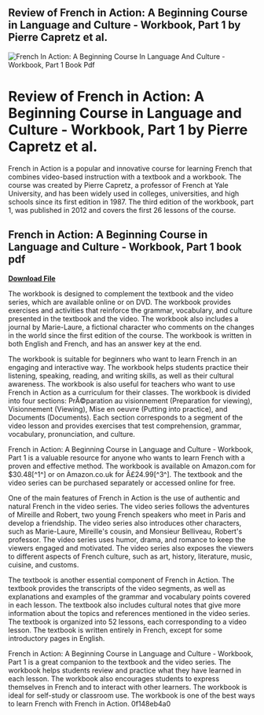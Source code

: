 ## Review of French in Action: A Beginning Course in Language and Culture - Workbook, Part 1 by Pierre Capretz et al.

 
![French In Action: A Beginning Course In Language And Culture - Workbook, Part 1 Book Pdf](https://encrypted-tbn3.gstatic.com/images?q=tbn:ANd9GcS9Ztb_W7ld0xCgg66zldt035r_3S06dWVuaBIS8XT9J2_TyajNPGnu62k)

 
# Review of French in Action: A Beginning Course in Language and Culture - Workbook, Part 1 by Pierre Capretz et al.
 
French in Action is a popular and innovative course for learning French that combines video-based instruction with a textbook and a workbook. The course was created by Pierre Capretz, a professor of French at Yale University, and has been widely used in colleges, universities, and high schools since its first edition in 1987. The third edition of the workbook, part 1, was published in 2012 and covers the first 26 lessons of the course.
 
## French in Action: A Beginning Course in Language and Culture - Workbook, Part 1 book pdf


[**Download File**](https://www.google.com/url?q=https%3A%2F%2Fblltly.com%2F2tKVav&sa=D&sntz=1&usg=AOvVaw3F8fRtuBrFI3Oz_HW7hsC3)

 
The workbook is designed to complement the textbook and the video series, which are available online or on DVD. The workbook provides exercises and activities that reinforce the grammar, vocabulary, and culture presented in the textbook and the video. The workbook also includes a journal by Marie-Laure, a fictional character who comments on the changes in the world since the first edition of the course. The workbook is written in both English and French, and has an answer key at the end.
 
The workbook is suitable for beginners who want to learn French in an engaging and interactive way. The workbook helps students practice their listening, speaking, reading, and writing skills, as well as their cultural awareness. The workbook is also useful for teachers who want to use French in Action as a curriculum for their classes. The workbook is divided into four sections: PrÃ©paration au visionnement (Preparation for viewing), Visionnement (Viewing), Mise en oeuvre (Putting into practice), and Documents (Documents). Each section corresponds to a segment of the video lesson and provides exercises that test comprehension, grammar, vocabulary, pronunciation, and culture.
 
French in Action: A Beginning Course in Language and Culture - Workbook, Part 1 is a valuable resource for anyone who wants to learn French with a proven and effective method. The workbook is available on Amazon.com for $30.48[^1^] or on Amazon.co.uk for Â£24.99[^3^]. The textbook and the video series can be purchased separately or accessed online for free.
  
One of the main features of French in Action is the use of authentic and natural French in the video series. The video series follows the adventures of Mireille and Robert, two young French speakers who meet in Paris and develop a friendship. The video series also introduces other characters, such as Marie-Laure, Mireille's cousin, and Monsieur Belliveau, Robert's professor. The video series uses humor, drama, and romance to keep the viewers engaged and motivated. The video series also exposes the viewers to different aspects of French culture, such as art, history, literature, music, cuisine, and customs.
 
The textbook is another essential component of French in Action. The textbook provides the transcripts of the video segments, as well as explanations and examples of the grammar and vocabulary points covered in each lesson. The textbook also includes cultural notes that give more information about the topics and references mentioned in the video series. The textbook is organized into 52 lessons, each corresponding to a video lesson. The textbook is written entirely in French, except for some introductory pages in English.
 
French in Action: A Beginning Course in Language and Culture - Workbook, Part 1 is a great companion to the textbook and the video series. The workbook helps students review and practice what they have learned in each lesson. The workbook also encourages students to express themselves in French and to interact with other learners. The workbook is ideal for self-study or classroom use. The workbook is one of the best ways to learn French with French in Action.
 0f148eb4a0
